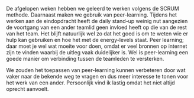 De afgelopen weken hebben we geleerd te werken volgens de SCRUM methode. Daarnaast maken we gebruik van peer-learning.
Tijdens het werken aan de eindopdracht heeft de daily stand-up weinig nut aangezien de voortgang van een ander teamlid geen invloed heeft op die van de rest van het team. Het blijft natuurlijk wel zo dat het goed is om te weten wie er hulp kan gebruiken en hoe het met de energy-levels staat. Peer learning; daar moet je wel wat moeite voor doen, omdat er veel bronnen op internet zijn te vinden waarbij de uitleg vaak duidelijker is. Wel is peer-learning een goede manier om verbinding tussen de teamleden te versterken.

We zouden het toepassen van peer-learning kunnen verbeteren door wat vaker naar de bekende weg te vragen en dus meer interesse te tonen voor het werk van een ander. Persoonlijk vind ik lastig omdat het niet altijd oprecht aanvoelt.